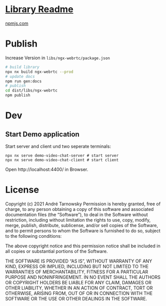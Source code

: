 # [Library Readme](libs/ngx-webrtc/README.md)

[npmjs.com](https://www.npmjs.com/package/ngx-webrtc)

# Publish

Increase Version in `libs/ngx-webrtc/package.json`

```bash
# build library
npx nx build ngx-webrtc --prod
# update docs
npm run gen:docs
# publish
cd dist/libs/ngx-webrtc
npm publish
```

# Dev

## Start Demo application
Start server and client und two seperate terminals:

```
npx nx serve demo-video-chat-server # start server
npx nx serve demo-video-chat-client # start client
```

Open http://localhost:4400/ in Browser.


# License
Copyright (c) 2021 André Tarnowsky
Permission is hereby granted, free of charge, to any person obtaining a copy of this software and associated documentation files (the “Software”), to deal in the Software without restriction, including without limitation the rights to use, copy, modify, merge, publish, distribute, sublicense, and/or sell copies of the Software, and to permit persons to whom the Software is furnished to do so, subject to the following conditions:

The above copyright notice and this permission notice shall be included in all copies or substantial portions of the Software.

THE SOFTWARE IS PROVIDED “AS IS”, WITHOUT WARRANTY OF ANY KIND, EXPRESS OR IMPLIED, INCLUDING BUT NOT LIMITED TO THE WARRANTIES OF MERCHANTABILITY, FITNESS FOR A PARTICULAR PURPOSE AND NONINFRINGEMENT. IN NO EVENT SHALL THE AUTHORS OR COPYRIGHT HOLDERS BE LIABLE FOR ANY CLAIM, DAMAGES OR OTHER LIABILITY, WHETHER IN AN ACTION OF CONTRACT, TORT OR OTHERWISE, ARISING FROM, OUT OF OR IN CONNECTION WITH THE SOFTWARE OR THE USE OR OTHER DEALINGS IN THE SOFTWARE.